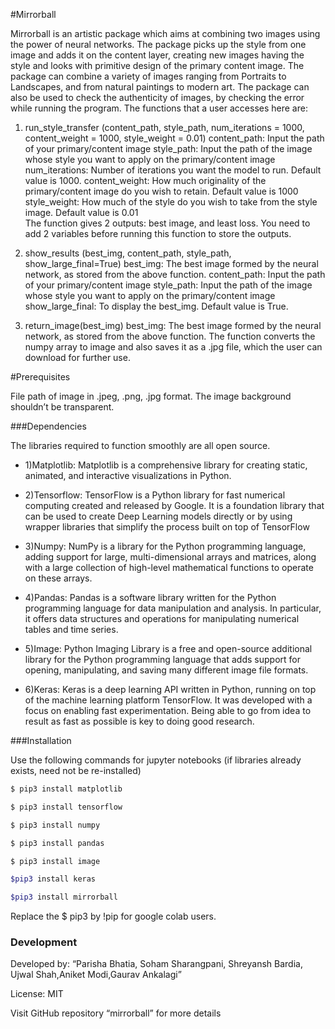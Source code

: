 #Mirrorball

Mirrorball is an artistic package which aims at combining two images using the power of neural networks. The package picks up the style from one image and adds it on the content layer, creating new images having the style and looks with primitive design of the primary content image. The package can combine a variety of images ranging from Portraits to Landscapes, and from natural paintings to modern art.  The package can also be used to check the authenticity of images, by checking the error while running the program. 
The functions that a user accesses here are: 

1)	run_style_transfer (content_path, 
                                    style_path, 
                                    num_iterations = 1000, 
                                    content_weight = 1000, 
                                    style_weight = 0.01)
content_path: Input the path of your primary/content image
style_path: Input the path of the image whose style you want to apply on the primary/content image
num_iterations: Number of iterations you want the model to run. Default value is 1000.
content_weight: How much originality of the primary/content image do you wish to retain. Default value is 1000
style_weight: How much of the style do you wish to take from the style image. Default value is 0.01   
The function gives 2 outputs: best image, and least loss. You need to add 2 variables before running this function to store the outputs.

2)	show_results (best_img, 
                           content_path, 
                           style_path, 
                           show_large_final=True)
best_img: The best image formed by the neural network, as stored from the above function.
content_path: Input the path of your primary/content image
style_path: Input the path of the image whose style you want to apply on the primary/content image
show_large_final: To display the best_img. Default value is True.

3)	return_image(best_img)
best_img: The best image formed by the neural network, as stored from the above function.
The function converts the numpy array to image and also saves it as a .jpg file, which the user can download for further use.

#Prerequisites

File path of image in .jpeg, .png, .jpg format. The image background shouldn’t be transparent. 

###Dependencies

The libraries required to function smoothly are all open source.
  
* 1)Matplotlib: Matplotlib is a comprehensive library for creating static, animated, and interactive visualizations in Python.
  
* 2)Tensorflow: TensorFlow is a Python library for fast numerical computing created and released by Google. It is a foundation library that can be used to create Deep Learning models directly or by using wrapper libraries that simplify the process built on top of TensorFlow
  
* 3)Numpy: NumPy is a library for the Python programming language, adding support for large,            multi-dimensional arrays and matrices, along with a large collection of high-level mathematical  functions to operate on these arrays.
  
* 4)Pandas: Pandas is a software library written for the Python programming language for data manipulation and analysis. In particular, it offers data structures and operations for manipulating numerical tables and time series.
  
* 5)Image: Python Imaging Library is a free and open-source additional library for the Python programming language that adds support for opening, manipulating, and saving many different image file formats.
  
* 6)Keras: Keras is a deep learning API written in Python, running on top of the machine learning platform TensorFlow. It was developed with a focus on enabling fast experimentation. Being able to go from idea to result as fast as possible is key to doing good research.

###Installation

Use the following commands for jupyter notebooks (if libraries already exists, need not be re-installed)

```sh
$ pip3 install matplotlib
```

```sh
$ pip3 install tensorflow 
```

```sh
$ pip3 install numpy
```

```sh
$ pip3 install pandas
```
```sh
$ pip3 install image
```
```sh
$pip3 install keras
```
```sh
$pip3 install mirrorball
```
  
Replace the $ pip3 by !pip for google colab users.
  
### Development

Developed by: “Parisha Bhatia, Soham Sharangpani, Shreyansh Bardia, Ujwal Shah,Aniket Modi,Gaurav Ankalagi” 

License: MIT

Visit  GitHub repository “mirrorball” for more details 
